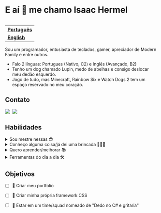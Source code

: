 <h1 align="left">E aí 👋 me chamo Isaac Hermel</h1>

<table align="right">
  <tr>
    <td>
      <strong>
        <a href="README.md">Português</a>
      </strong>
    </td>
  </tr>
  <tr>
    <td>
      <strong>
        <a href="README-EN.md">English</a>
      </strong>
    </td>
  </tr>
</table>

<p width="75%">
  Sou um programador, entusiasta de teclados, gamer, apreciador de Modern Family e entre outros. 
</p>

<ul>
  <li>
    Falo 2 línguas: Portugues (Nativo, C2) e Inglês (Avançado, B2)
  </li>
  <li>
    Tenho um dog chamado Lupin, medo de abelhas e consigo deslocar meu dedão esquerdo.
  </li>
  <li>
    Jogo de tudo, mas Minecraft, Rainbow Six e Watch Dogs 2 tem um espaço reservado no meu coração.
  </li>
</ul>

<h2>Contato</h2>

<a href="https://linkedin.com/in/isaachermel" target="_blank"><img src="https://img.shields.io/badge/-LinkedIn-373b61?style=for-the-badge&logo=linkedin" /></a>&nbsp;
<a href="mailto:isaachermel@gmail.com"><img src="https://img.shields.io/badge/-Gmail-373b61?style=for-the-badge&logo=gmail" /></a>&nbsp;

<h2>Habilidades</h2>

<details>
  <summary>
    Sou mestre nessas 😎
  </summary>
  <a href="https://skillicons.dev">
    <img src="https://skillicons.dev/icons?i=ts,js,react,nextjs,nodejs,express,jest,redux,vite,babel,webpack,gulp,jquery,html,css,sass,bootstrap,tailwind,styledcomponents,materialui,mysql,postgres,mongodb,firebase,cs,dotnet,git,md" />
  </a>
</details>

<details>
  <summary>
     Conheço alguma coisa/já dei uma brincada 👨🏻‍💻
  </summary>
  <a href="https://skillicons.dev">
    <img src="https://skillicons.dev/icons?i=php,py,laravel,electron,svelte,regex,sequelize,threejs,windicss" />
  </a>
</details>

<details>
  <summary>
    Quero aprender/melhorar 📚
  </summary>
  <a href="https://skillicons.dev">
    <img src="https://skillicons.dev/icons?i=vue,nuxt,svelte,jest" />
  </a>
</details>

<details>
  <summary>
    Ferramentas do dia a dia 🛠️
  </summary>
  <a href="https://skillicons.dev">
    <img src="https://skillicons.dev/icons?i=vscode,visualstudio,vercel,powershell,github,gitlab,postman,bash,figma,xd" />
  </a>
</details>

<h2>Objetivos</h2>

- [ ] 🎯 Criar meu portfolio 
- [ ] 🎯 Criar minha própria framework CSS 
- [ ] 🎯 Estar em um time/squad nomeado de "Dedo no C# e gritaria"


